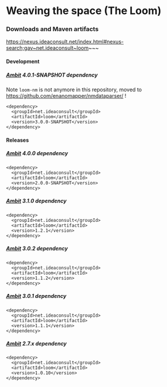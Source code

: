 # Weaving the space (The Loom)

### Downloads and Maven artifacts

 https://nexus.ideaconsult.net/index.html#nexus-search;gav~net.ideaconsult~loom~~~
 
#### Development 
##### [Ambit](http://ambit.sf.net) 4.0.1-SNAPSHOT dependency

Note `loom-nm` is not anymore in this repository, moved to https://github.com/enanomapper/nmdataparser/ !

````
<dependency>
  <groupId>net.ideaconsult</groupId>
  <artifactId>loom</artifactId>
  <version>3.0.0-SNAPSHOT</version>
</dependency>
````

#### Releases

##### [Ambit](http://ambit.sf.net) 4.0.0 dependency
````
<dependency>
  <groupId>net.ideaconsult</groupId>
  <artifactId>loom</artifactId>
  <version>2.0.0-SNAPSHOT</version>
</dependency>
````

##### [Ambit](http://ambit.sf.net) 3.1.0 dependency
````
<dependency>
  <groupId>net.ideaconsult</groupId>
  <artifactId>loom</artifactId>
  <version>1.2.1</version>
</dependency>
````

##### [Ambit](http://ambit.sf.net) 3.0.2 dependency
````
<dependency>
  <groupId>net.ideaconsult</groupId>
  <artifactId>loom</artifactId>
  <version>1.1.2</version>
</dependency>
````

##### [Ambit](http://ambit.sf.net) 3.0.1 dependency
````
<dependency>
  <groupId>net.ideaconsult</groupId>
  <artifactId>loom</artifactId>
  <version>1.1.1</version>
</dependency>
````

##### [Ambit](http://ambit.sf.net) 2.7.x dependency
````
<dependency>
  <groupId>net.ideaconsult</groupId>
  <artifactId>loom</artifactId>
  <version>1.0.10</version>
</dependency>
````
